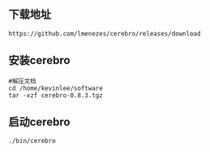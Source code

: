 ## 下载地址

```http
https://github.com/lmenezes/cerebro/releases/download
```



## 安装cerebro

```shell
#解压文档
cd /home/kevinlee/software
tar -xzf cerebro-0.8.3.tgz
```

## 启动cerebro

```shell
./bin/cerebro
```

